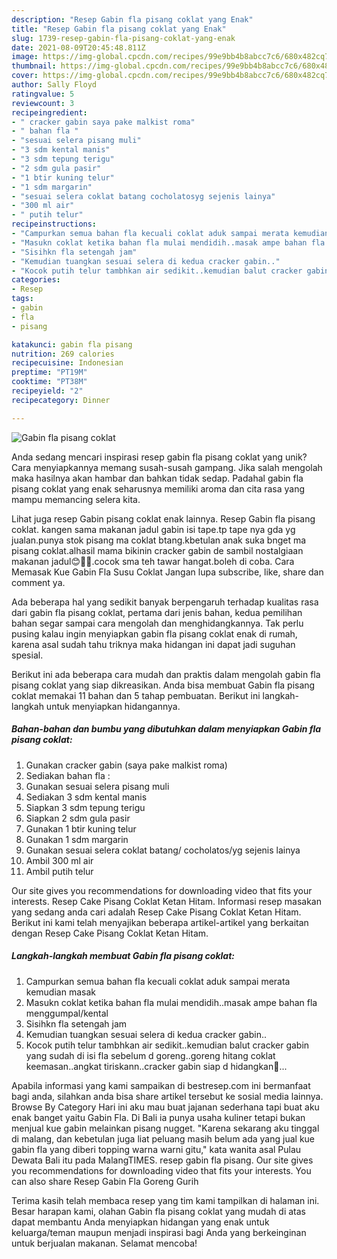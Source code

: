 ```yaml
---
description: "Resep Gabin fla pisang coklat yang Enak"
title: "Resep Gabin fla pisang coklat yang Enak"
slug: 1739-resep-gabin-fla-pisang-coklat-yang-enak
date: 2021-08-09T20:45:48.811Z
image: https://img-global.cpcdn.com/recipes/99e9bb4b8abcc7c6/680x482cq70/gabin-fla-pisang-coklat-foto-resep-utama.jpg
thumbnail: https://img-global.cpcdn.com/recipes/99e9bb4b8abcc7c6/680x482cq70/gabin-fla-pisang-coklat-foto-resep-utama.jpg
cover: https://img-global.cpcdn.com/recipes/99e9bb4b8abcc7c6/680x482cq70/gabin-fla-pisang-coklat-foto-resep-utama.jpg
author: Sally Floyd
ratingvalue: 5
reviewcount: 3
recipeingredient:
- " cracker gabin saya pake malkist roma"
- " bahan fla "
- "sesuai selera pisang muli"
- "3 sdm kental manis"
- "3 sdm tepung terigu"
- "2 sdm gula pasir"
- "1 btir kuning telur"
- "1 sdm margarin"
- "sesuai selera coklat batang cocholatosyg sejenis lainya"
- "300 ml air"
- " putih telur"
recipeinstructions:
- "Campurkan semua bahan fla kecuali coklat aduk sampai merata kemudian masak"
- "Masukn coklat ketika bahan fla mulai mendidih..masak ampe bahan fla menggumpal/kental"
- "Sisihkn fla setengah jam"
- "Kemudian tuangkan sesuai selera di kedua cracker gabin.."
- "Kocok putih telur tambhkan air sedikit..kemudian balut cracker gabin yang sudah di isi fla sebelum d goreng..goreng hitang coklat keemasan..angkat tiriskann..cracker gabin siap d hidangkan🤗..."
categories:
- Resep
tags:
- gabin
- fla
- pisang

katakunci: gabin fla pisang 
nutrition: 269 calories
recipecuisine: Indonesian
preptime: "PT19M"
cooktime: "PT38M"
recipeyield: "2"
recipecategory: Dinner

---
```



![Gabin fla pisang coklat](https://img-global.cpcdn.com/recipes/99e9bb4b8abcc7c6/680x482cq70/gabin-fla-pisang-coklat-foto-resep-utama.jpg)

Anda sedang mencari inspirasi resep gabin fla pisang coklat yang unik? Cara menyiapkannya memang susah-susah gampang. Jika salah mengolah maka hasilnya akan hambar dan bahkan tidak sedap. Padahal gabin fla pisang coklat yang enak seharusnya memiliki aroma dan cita rasa yang mampu memancing selera kita.

Lihat juga resep Gabin pisang coklat enak lainnya. Resep Gabin fla pisang coklat. kangen sama makanan jadul gabin isi tape.tp tape nya gda yg jualan.punya stok pisang ma coklat btang.kbetulan anak suka bnget ma pisang coklat.alhasil mama bikinin cracker gabin de sambil nostalgiaan makanan jadul😊🤗🤗.cocok sma teh tawar hangat.boleh di coba. Cara Memasak Kue Gabin Fla Susu Coklat Jangan lupa subscribe, like, share dan comment ya.

Ada beberapa hal yang sedikit banyak berpengaruh terhadap kualitas rasa dari gabin fla pisang coklat, pertama dari jenis bahan, kedua pemilihan bahan segar sampai cara mengolah dan menghidangkannya. Tak perlu pusing kalau ingin menyiapkan gabin fla pisang coklat enak di rumah, karena asal sudah tahu triknya maka hidangan ini dapat jadi suguhan spesial.


Berikut ini ada beberapa cara mudah dan praktis dalam mengolah gabin fla pisang coklat yang siap dikreasikan. Anda bisa membuat Gabin fla pisang coklat memakai 11 bahan dan 5 tahap pembuatan. Berikut ini langkah-langkah untuk menyiapkan hidangannya.

<!--inarticleads1-->

##### Bahan-bahan dan bumbu yang dibutuhkan dalam menyiapkan Gabin fla pisang coklat:

1. Gunakan  cracker gabin (saya pake malkist roma)
1. Sediakan  bahan fla :
1. Gunakan sesuai selera pisang muli
1. Sediakan 3 sdm kental manis
1. Siapkan 3 sdm tepung terigu
1. Siapkan 2 sdm gula pasir
1. Gunakan 1 btir kuning telur
1. Gunakan 1 sdm margarin
1. Gunakan sesuai selera coklat batang/ cocholatos/yg sejenis lainya
1. Ambil 300 ml air
1. Ambil  putih telur


Our site gives you recommendations for downloading video that fits your interests. Resep Cake Pisang Coklat Ketan Hitam. Informasi resep masakan yang sedang anda cari adalah Resep Cake Pisang Coklat Ketan Hitam. Berikut ini kami telah menyajikan beberapa artikel-artikel yang berkaitan dengan Resep Cake Pisang Coklat Ketan Hitam. 

<!--inarticleads2-->

##### Langkah-langkah membuat Gabin fla pisang coklat:

1. Campurkan semua bahan fla kecuali coklat aduk sampai merata kemudian masak
1. Masukn coklat ketika bahan fla mulai mendidih..masak ampe bahan fla menggumpal/kental
1. Sisihkn fla setengah jam
1. Kemudian tuangkan sesuai selera di kedua cracker gabin..
1. Kocok putih telur tambhkan air sedikit..kemudian balut cracker gabin yang sudah di isi fla sebelum d goreng..goreng hitang coklat keemasan..angkat tiriskann..cracker gabin siap d hidangkan🤗...


Apabila informasi yang kami sampaikan di bestresep.com ini bermanfaat bagi anda, silahkan anda bisa share artikel tersebut ke sosial media lainnya. Browse By Category Hari ini aku mau buat jajanan sederhana tapi buat aku enak banget yaitu Gabin Fla. Di Bali ia punya usaha kuliner tetapi bukan menjual kue gabin melainkan pisang nugget. &#34;Karena sekarang aku tinggal di malang, dan kebetulan juga liat peluang masih belum ada yang jual kue gabin fla yang diberi topping warna warni gitu,&#34; kata wanita asal Pulau Dewata Bali itu pada MalangTIMES. resep gabin fla pisang. Our site gives you recommendations for downloading video that fits your interests. You can also share Resep Gabin Fla Goreng Gurih 

Terima kasih telah membaca resep yang tim kami tampilkan di halaman ini. Besar harapan kami, olahan Gabin fla pisang coklat yang mudah di atas dapat membantu Anda menyiapkan hidangan yang enak untuk keluarga/teman maupun menjadi inspirasi bagi Anda yang berkeinginan untuk berjualan makanan. Selamat mencoba!

